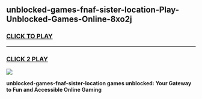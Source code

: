
## unblocked-games-fnaf-sister-location-Play-Unblocked-Games-Online-8xo2j
<h3>
<a href="https://premium76.site?title=unblocked-games-fnaf-sister-location&ref=24A">CLICK TO PLAY</a></h3>
<hr>

<h3>
<a href="https://premium76.site?title=unblocked-games-fnaf-sister-location&ref=24A">CLICK 2 PLAY</a>
  
</h3>

<a href="https://premium76.site?title=unblocked-games-fnaf-sister-location&ref=24A"><img src="https://clearcache.store/games.png"></a>


**unblocked-games-fnaf-sister-location games unblocked: Your Gateway to Fun and Accessible Online Gaming**
